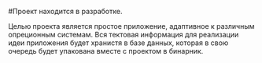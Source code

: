  #Проект находится в разработке.
 
 Целью проекта является простое приложение, адаптивное к различным опреционным системам.
 Вся тектовая информация для реализации идеи приложения будет хранистя в базе данных, 
 которая в свою очередь будет упакована вместе с проектом в бинарник.
